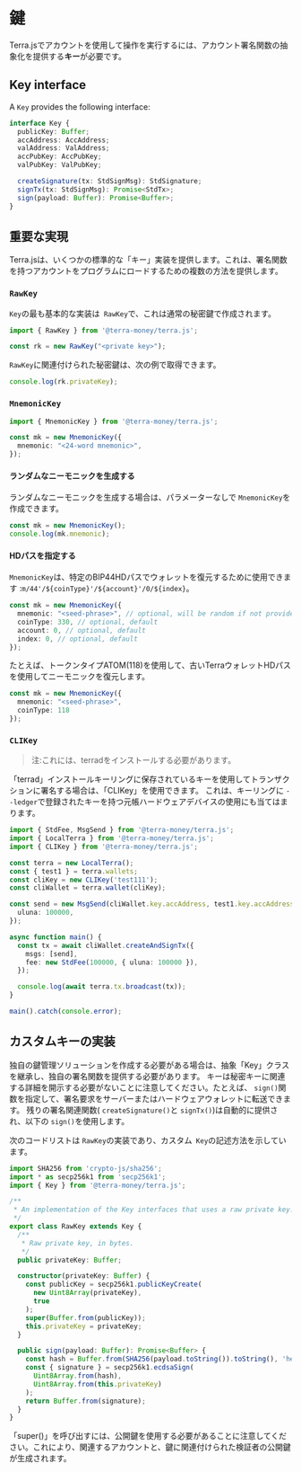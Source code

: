 # 鍵

Terra.jsでアカウントを使用して操作を実行するには、アカウント署名関数の抽象化を提供する**キー**が必要です。 

## Key interface

A `Key` provides the following interface:

```ts
interface Key {
  publicKey: Buffer;
  accAddress: AccAddress;
  valAddress: ValAddress;
  accPubKey: AccPubKey;
  valPubKey: ValPubKey;

  createSignature(tx: StdSignMsg): StdSignature;
  signTx(tx: StdSignMsg): Promise<StdTx>;
  sign(payload: Buffer): Promise<Buffer>;
}
```

## 重要な実現

Terra.jsは、いくつかの標準的な「キー」実装を提供します。これは、署名関数を持つアカウントをプログラムにロードするための複数の方法を提供します。

### `RawKey`

`Key`の最も基本的な実装は` RawKey`で、これは通常の秘密鍵で作成されます。 

```ts
import { RawKey } from '@terra-money/terra.js';

const rk = new RawKey("<private key>");
```

`RawKey`に関連付けられた秘密鍵は、次の例で取得できます。 

```ts
console.log(rk.privateKey);
```

### `MnemonicKey`

```ts
import { MnemonicKey } from '@terra-money/terra.js';

const mk = new MnemonicKey({
  mnemonic: "<24-word mnemonic>",
});
```

#### ランダムなニーモニックを生成する

ランダムなニーモニックを生成する場合は、パラメーターなしで `MnemonicKey`を作成できます。 

```ts
const mk = new MnemonicKey();
console.log(mk.mnemonic);
```

#### HDパスを指定する

`MnemonicKey`は、特定のBIP44HDパスでウォレットを復元するために使用できます :`m/44'/${coinType}'/${account}'/0/${index}`。 

```ts
const mk = new MnemonicKey({
  mnemonic: "<seed-phrase>", // optional, will be random if not provided
  coinType: 330, // optional, default
  account: 0, // optional, default
  index: 0, // optional, default
});
```

たとえば、トークンタイプATOM(118)を使用して、古いTerraウォレットHDパスを使用してニーモニックを復元します。 

```ts
const mk = new MnemonicKey({
  mnemonic: "<seed-phrase>",
  coinType: 118
});
```

### `CLIKey`

>注:これには、terradをインストールする必要があります。

「terrad」インストールキーリングに保存されているキーを使用してトランザクションに署名する場合は、「CLIKey」を使用できます。 これは、キーリングに `--ledger`で登録されたキーを持つ元帳ハードウェアデバイスの使用にも当てはまります。

```ts
import { StdFee, MsgSend } from '@terra-money/terra.js';
import { LocalTerra } from '@terra-money/terra.js';
import { CLIKey } from '@terra-money/terra.js';

const terra = new LocalTerra();
const { test1 } = terra.wallets;
const cliKey = new CLIKey('test111');
const cliWallet = terra.wallet(cliKey);

const send = new MsgSend(cliWallet.key.accAddress, test1.key.accAddress, {
  uluna: 100000,
});

async function main() {
  const tx = await cliWallet.createAndSignTx({
    msgs: [send],
    fee: new StdFee(100000, { uluna: 100000 }),
  });

  console.log(await terra.tx.broadcast(tx));
}

main().catch(console.error);
```

## カスタムキーの実装

独自の鍵管理ソリューションを作成する必要がある場合は、抽象「Key」クラスを継承し、独自の署名関数を提供する必要があります。 キーは秘密キーに関連する詳細を開示する必要がないことに注意してください。たとえば、 `sign()`関数を指定して、署名要求をサーバーまたはハードウェアウォレットに転送できます。 残りの署名関連関数( `createSignature()`と `signTx()`)は自動的に提供され、以下の `sign()`を使用します。

次のコードリストは `RawKey`の実装であり、カスタム` Key`の記述方法を示しています。

```ts
import SHA256 from 'crypto-js/sha256';
import * as secp256k1 from 'secp256k1';
import { Key } from '@terra-money/terra.js';

/**
 * An implementation of the Key interfaces that uses a raw private key.
 */
export class RawKey extends Key {
  /**
   * Raw private key, in bytes.
   */
  public privateKey: Buffer;

  constructor(privateKey: Buffer) {
    const publicKey = secp256k1.publicKeyCreate(
      new Uint8Array(privateKey),
      true
    );
    super(Buffer.from(publicKey));
    this.privateKey = privateKey;
  }

  public sign(payload: Buffer): Promise<Buffer> {
    const hash = Buffer.from(SHA256(payload.toString()).toString(), 'hex');
    const { signature } = secp256k1.ecdsaSign(
      Uint8Array.from(hash),
      Uint8Array.from(this.privateKey)
    );
    return Buffer.from(signature);
  }
}
```

「super()」を呼び出すには、公開鍵を使用する必要があることに注意してください。これにより、関連するアカウントと、鍵に関連付けられた検証者の公開鍵が生成されます。  
